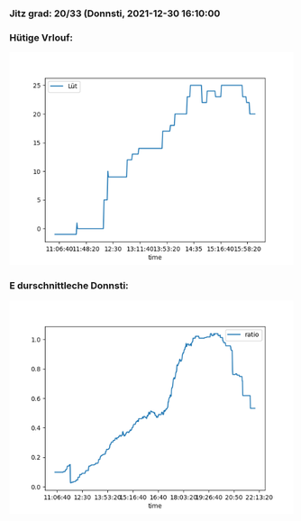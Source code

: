 ### Jitz grad: 20/33 (Donnsti, 2021-12-30 16:10:00

### Hütige Vrlouf:
![Graph](Today.png)

### E durschnittleche Donnsti:
![Graph](Donnsti.png)